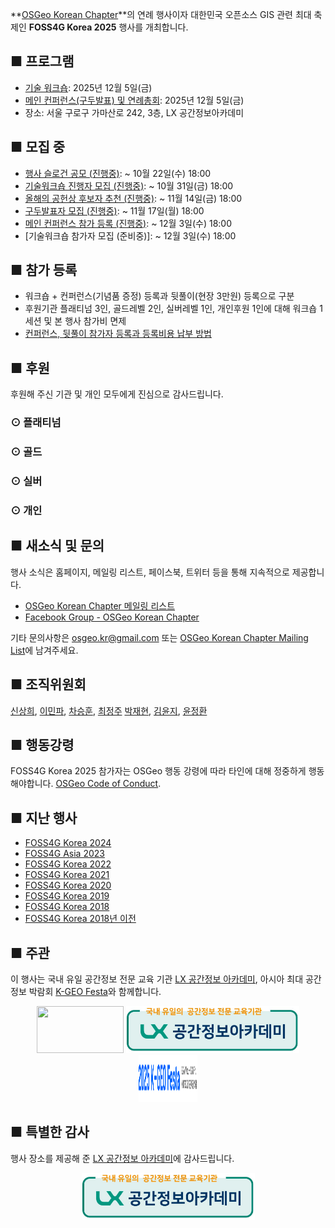 
**[OSGeo Korean Chapter](https://www.osgeo.kr/)**의 연례 행사이자 대한민국 오픈소스 GIS 관련 최대 축제인 **FOSS4G Korea 2025** 행사를 개최합니다.

## ■ 프로그램
 - [기술 워크숍](https://foss4g.osgeo.kr/workshop): 2025년 12월 5일(금)
 - [메인 컨퍼런스(구두발표) 및 연례총회](https://foss4g.osgeo.kr/conference): 2025년 12월 5일(금)
 - 장소: 서울 구로구 가마산로 242, 3층, LX 공간정보아카데미


## ■ 모집 중 
 - [행사 슬로건 공모 (진행중)](https://forms.gle/8a7p3tutv92NiHueA):  ~ 10월 22일(수) 18:00
 - [기술워크숍 진행자 모집 (진행중)](https://forms.gle/35Vx4ECCffxQg5HcA):  ~ 10월 31일(금) 18:00
 - [올해의 공헌상 후보자 추천 (진행중)](https://forms.gle/jbWh9jkWMFDVNmvM6):  ~ 11월 14일(금) 18:00
 - [구두발표자 모집 (진행중)](https://forms.gle/yexCDHLHARkAEWP29):  ~ 11월 17일(월) 18:00
 - [메인 컨퍼런스 참가 등록 (진행중)](https://forms.gle/1V5JwCf4wC2Scu6H7):  ~ 12월 3일(수) 18:00
 - [기술워크숍 참가자 모집 (준비중)]:  ~ 12월 3일(수) 18:00


## ■ 참가 등록
 - 워크숍 + 컨퍼런스(기념품 증정) 등록과 뒷풀이(현장 3만원) 등록으로 구분
 - 후원기관 플래티넘 3인, 골드레벨 2인, 실버레벨 1인, 개인후원 1인에 대해 워크숍 1세션 및 본 행사 참가비 면제
 - [컨퍼런스, 뒷풀이 참가자 등록과 등록비용 납부 방법](https://foss4g.osgeo.kr/register)

## ■ 후원
후원해 주신 기관 및 개인 모두에게 진심으로 감사드립니다.

### ⊙ 플래티넘

### ⊙ 골드

### ⊙ 실버

### ⊙ 개인



## ■ 새소식 및 문의
행사 소식은 홈페이지, 메일링 리스트, 페이스북, 트위터 등을 통해 지속적으로 제공합니다.
 - [OSGeo Korean Chapter 메일링 리스트](http://groups.google.com/group/osgeo-kr)
 - [Facebook Group - OSGeo Korean Chapter](https://www.facebook.com/groups/OSGeoKR)

기타 문의사항은 [osgeo.kr@gmail.com](mailto:osgeo.kr@gmail.com) 또는 [OSGeo Korean Chapter Mailing List](http://groups.google.com/group/osgeo-kr)에 남겨주세요.

## ■ 조직위원회
[신상희](mailto:endofcap@gmail.com), [이민파](mailto:mapplus@gmail.com), [차승훈](mailto:kacgung@gmail.com), [최정주](mailto:jchoi@lx.or.kr)
[박재현](mailto:parkj73@gmail.com), [김윤지](mailto:jwithmango@gmail.com), [윤정환](mailto:lenablue12@gmail.com)

## ■ 행동강령
FOSS4G Korea 2025 참가자는 OSGeo 행동 강령에 따라 타인에 대해 정중하게 행동해야합니다. [OSGeo Code of Conduct](https://www.osgeo.org/code_of_conduct/).

## ■ 지난 행사
 - [FOSS4G Korea 2024](https://foss4g.osgeo.kr/repository/2024/)
 - [FOSS4G Asia 2023](https://foss4g.asia/2023/)
 - [FOSS4G Korea 2022](https://foss4g.osgeo.kr/repository/2022/)
 - [FOSS4G Korea 2021](https://foss4g.osgeo.kr/repository/2021/)
 - [FOSS4G Korea 2020](https://foss4g.osgeo.kr/repository/2020/)
 - [FOSS4G Korea 2019](https://www.osgeo.kr/272)
 - [FOSS4G Korea 2018](https://www.osgeo.kr/258)
 - [FOSS4G Korea 2018년 이전](https://www.osgeo.kr/)

## ■ 주관

이 행사는 국내 유일 공간정보 전문 교육 기관 [LX 공간정보 아카데미](https://lxsiedu.or.kr), 아시아 최대 공간정보 박람회 [K-GEO Festa](https://kgeofesta.kr/)와 함께합니다.    
<center>
<a href="https://www.osgeo.kr/"><img src="images/osgeo.kr-2022-logo.png" width="139" height="75"></a>
<a href="https://lxsiedu.or.kr/"><img src="images/lxsiedu-logo.png" width="277" height="75"></a>
<a href="https://kgeofesta.kr/"><img src="images/kgeofesta-logo.png" width="94" height="75"></a>
</center>

## ■ 특별한 감사

행사 장소를 제공해 준 [LX 공간정보 아카데미](https://lxsiedu.or.kr)에 감사드립니다.
<center>
<a href="https://lxsiedu.or.kr/"><img src="images/lxsiedu-logo.png" width="277" height="75"></a>
</center>

